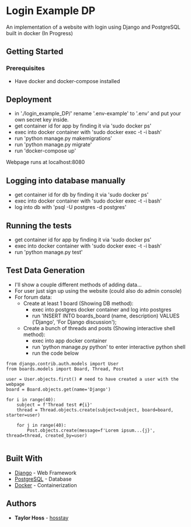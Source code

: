 # Login Example DP

An implementation of a website with login using Django and PostgreSQL built in docker (In Progress)

## Getting Started

### Prerequisites

* Have docker and docker-compose installed

## Deployment

* in './login_example_DP/' rename '.env-example' to '.env' and put your own secret key inside.
* get container id  for app by finding it via 'sudo docker ps'
* exec into docker container with 'sudo docker exec -t -i <container-id> bash'
* run 'python manage.py makemigrations'
* run 'python manage.py migrate'
* run 'docker-compose up'

Webpage runs at localhost:8080

## Logging into database manually

* get container id for db by finding it via 'sudo docker ps'
* exec into docker container with 'sudo docker exec -t -i <container-id> bash'
* log into db with 'psql -U postgres -d postgres'

## Running the tests

* get container id  for app by finding it via 'sudo docker ps'
* exec into docker container with 'sudo docker exec -t -i <container-id> bash'
* run 'python manage.py test'

## Test Data Generation

* I'll show a couple different methods of adding data...
* For user just sign up using the website (could also do admin console)
* For forum data:
    * Create at least 1 board (Showing DB method):
        * exec into postgres docker container and log into postgres
        * run 'INSERT INTO boards_board (name, description) VALUES ('Django', 'For Django discussion');
    * Create a bunch of threads and posts (Showing interactive shell method):
        * exec into app docker container
        * run 'python manage.py python' to enter interactive python shell
        * run the code below 
    
```
from django.contrib.auth.models import User
from boards.models import Board, Thread, Post

user = User.objects.first() # need to have created a user with the webpage
board = Board.objects.get(name='Django')

for i in range(40):
    subject = f'Thread test #{i}'
    thread = Thread.objects.create(subject=subject, board=board, starter=user)

    for j in range(40):
        Post.objects.create(message=f'Lorem ipsum...{j}', thread=thread, created_by=user)


```

## Built With

* [Django](https://www.djangoproject.com/) - Web Framework
* [PostgreSQL](https://www.postgresql.org/) - Database
* [Docker](https://www.docker.com/) - Containerization

## Authors

* **Taylor Hoss** - [hosstay](https://github.com/hosstay)
